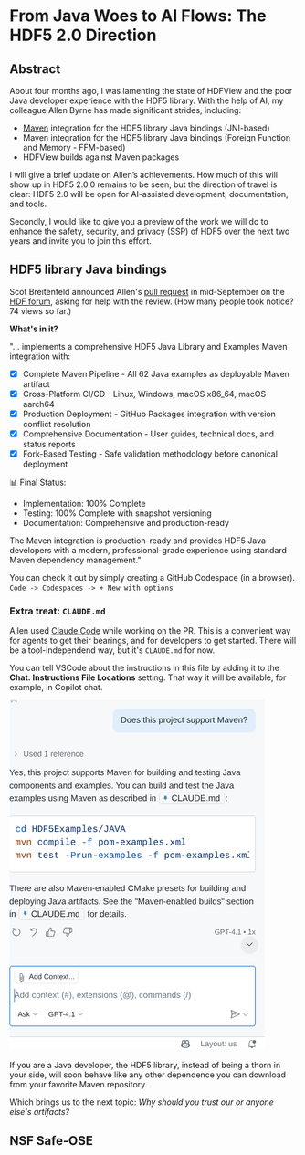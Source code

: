 # From Java Woes to AI Flows: The HDF5 2.0 Direction

## Abstract

About four months ago, I was lamenting the state of HDFView and the poor Java developer experience with the HDF5 library. With the help of AI, my colleague Allen Byrne has made significant strides, including:

- [Maven](https://maven.apache.org/index.html) integration for the HDF5 library Java bindings (JNI-based)
- Maven integration for the HDF5 library Java bindings (Foreign Function and Memory - FFM-based)
- HDFView builds against Maven packages

I will give a brief update on Allen’s achievements. How much of this will show up in HDF5 2.0.0 remains to be seen, but the direction of travel is clear: HDF5 2.0 will be open for AI-assisted development, documentation, and tools.

Secondly, I would like to give you a preview of the work we will do to enhance the safety, security, and privacy (SSP) of HDF5 over the next two years and invite you to join this effort.

## HDF5 library Java bindings

Scot Breitenfeld announced Allen's [pull request](https://github.com/HDFGroup/hdf5/pull/5847) in mid-September on the [HDF forum](https://forum.hdfgroup.org/t/help-needed-reviewing-hdf5-java-maven-integration-pr-5847/13516), asking for help with the review.
(How many people took notice? 74 views so far.)

**What's in it?**

"... implements a comprehensive HDF5 Java Library and Examples Maven integration with:

- [x] Complete Maven Pipeline - All 62 Java examples as deployable Maven artifact
- [x] Cross-Platform CI/CD - Linux, Windows, macOS x86_64, macOS aarch64
- [x] Production Deployment - GitHub Packages integration with version conflict resolution
- [x] Comprehensive Documentation - User guides, technical docs, and status reports
- [x] Fork-Based Testing - Safe validation methodology before canonical deployment

📊 Final Status:

- Implementation: 100% Complete
- Testing: 100% Complete with snapshot versioning
- Documentation: Comprehensive and production-ready

The Maven integration is production-ready and provides HDF5 Java developers with a modern, professional-grade experience using standard Maven dependency management."

You can check it out by simply creating a GitHub Codespace (in a browser). `Code -> Codespaces -> + New with options`

### Extra treat: `CLAUDE.md`

Allen used [Claude Code](https://www.claude.com/product/claude-code) while working on the PR. This is a convenient way for agents to get their bearings, and for developers to get started. There will be a tool-independend way, but it's `CLAUDE.md` for now.

You can tell VSCode about the instructions in this file by adding it to the **Chat: Instructions File Locations** setting. That way it will be available, for example, in Copilot chat.

![Figure](./copilot-chat.png)

If you are a Java developer, the HDF5 library, instead of being a thorn in your side, will soon behave like any other dependence you can download from your favorite Maven repository.

Which brings us to the next topic: *Why should you trust our or anyone else's artifacts?*

## NSF Safe-OSE
